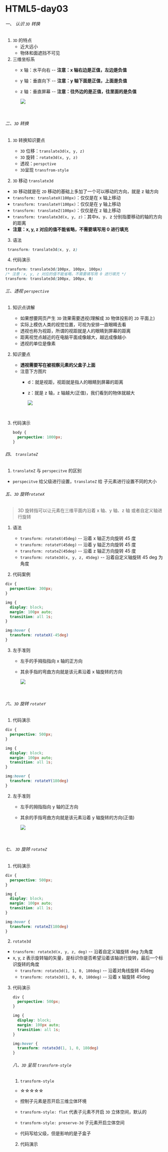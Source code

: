 # HTML5-day03

###### 一、 认识 `3D` 转换

1. `3D` 的特点
   - 近大远小
   - 物体和面遮挡不可见
2. 三维坐标系
   - x 轴：水平向右  -- **注意：x 轴右边是正值，左边是负值**

   - y 轴：垂直向下  -- **注意：y 轴下面是正值，上面是负值**

   - z 轴：垂直屏幕  --  **注意：往外边的是正值，往里面的是负值**

     <img src="./images/sanwei.png">

​          

###### 二、`3D` 转换

1. `3D` 转换知识要点
   - `3D` 位移：`translate3d(x, y, z)`
   - `3D` 旋转：`rotate3d(x, y, z)`
   - 透视：`perspctive`
   - `3D`呈现 `transfrom-style`

2.  `3D` 移动 `translate3d`

   - `3D` 移动就是在 `2D` 移动的基础上多加了一个可以移动的方向，就是 z 轴方向
   - `transform: translateX(100px)`：仅仅是在 x 轴上移动
   - `transform: translateY(100px)`：仅仅是在 y 轴上移动
   - `transform: translateZ(100px)`：仅仅是在 z 轴上移动
   - `transform: translate3d(x, y, z)`：其中x、y、z 分别指要移动的轴的方向的距离
   - **注意：x, y, z 对应的值不能省略，不需要填写用 0 进行填充**

3.  语法

   ```css
    transform: translate3d(x, y, z)
   ```

4.  代码演示

   ```css
   transform: translate3d(100px, 100px, 100px)
   /* 注意：x, y, z 对应的值不能省略，不需要填写用 0 进行填充 */
   transform: translate3d(100px, 100px, 0)
   ```

###### 三、透视 `perspective`

1. 知识点讲解

   - 如果想要网页产生 `3D` 效果需要透视(理解成 `3D` 物体投影的 `2D` 平面上)
   - 实际上模仿人类的视觉位置，可视为安排一直眼睛去看
   - 透视也称为视距，所谓的视距就是人的眼睛到屏幕的距离
   - 距离视觉点越近的在电脑平面成像越大，越远成像越小
   - 透视的单位是像素

2. 知识要点

   - **透视需要写在被视察元素的父盒子上面**
   - 注意下方图片
     - d：就是视距，视距就是指人的眼睛到屏幕的距离

     - z：就是 z 轴，z 轴越大(正值)，我们看到的物体就越大

       <img src="./images/perspective.png">

   ​            

3. 代码演示

   ```css
   body {
     perspective: 1000px;
   }
   ```

###### 四、 `translateZ`

1.  `translateZ` 与 `perspecitve` 的区别
   - `perspecitve` 给父级进行设置，`translateZ` 给 子元素进行设置不同的大小

###### 五、`3D` 旋转`rotateX`

> 3D 旋转指可以让元素在三维平面内沿着 x 轴、y 轴、z 轴 或者自定义轴进行旋转

1. 语法
   - `transform: rotateX(45deg)` -- 沿着 x 轴正方向旋转 45 度
   -  `transform: rotateY(45deg)` -- 沿着 y 轴正方向旋转 45 度
   -  `transform: rotateZ(45deg)` -- 沿着 z 轴正方向旋转 45 度
   - `transform: rotate3d(x, y, z, 45deg)` -- 沿着自定义轴旋转 45 deg 为角度

2.  代码案例

   ```css
   div {
     perspective: 300px;
   }
   
   img {
     display: block;
     margin: 100px auto;
     transition: all 1s;
   }
   
   img:hover {
     transform: rotateX(-45deg)
   }
   ```


3. 左手准则

   - 左手的手拇指指向 x 轴的正方向

   - 其余手指的弯曲方向就是该元素沿着 x 轴旋转的方向

     <img src="./images/rotateX.png">

​              

###### 六、`3D` 旋转 `rotateY`

1.  代码演示

   ```css
   div {
     perspective: 500px;
   }
   
   img {
     display: block;
     margin: 100px auto;
     transition: all 1s;
   }
   
   img:hover {
     transform: rotateY(180deg)
   }
   ```

2. 左手准则

   - 左手的拇指指向 y 轴的正方向

   - 其余的手指弯曲方向就是该元素沿着 y 轴旋转的方向(正值)

     <img src="./images/rotateY.png">

     ​

###### 七、 `3D` 旋转 `rotateZ`

1.  代码演示

   ```css
   div {
     perspective: 500px;
   }
   
   img {
     display: block;
     margin: 100px auto;
     transition: all 1s;
   }
   
   img:hover {
     transform: rotateZ(180deg)
   }
   ```

2.   `rotate3d`
   - `transform: rotate3d(x, y, z, deg)` -- 沿着自定义轴旋转 deg 为角度
   - x, y, z 表示旋转轴的矢量，是标识你是否希望沿着该轴进行旋转，最后一个标识旋转的角度
     - `transform: rotate3d(1, 1, 0, 180deg)` -- 沿着对角线旋转 45deg
     - `transform: rotate3d(1, 0, 0, 180deg)` -- 沿着 x 轴旋转 45deg

3. 代码演示

   ```css
   div {
     perspective: 500px;
   }
   
   img {
     display: block;
     margin: 100px auto;
     transition: all 1s;
   }
   
   img:hover {
     transform: rotate3d(1, 1, 0, 180deg)
   }
   ```

   ###### 八、`3D` 呈现 `transform-style`

   1.  `transform-style`

      - ☆☆☆☆☆

      -  控制子元素是否开启三维立体环境
      - `transform-style: flat`  代表子元素不开启 `3D` 立体空间，默认的
      - `transform-style: preserve-3d` 子元素开启立体空间
      -  代码写给父级，但是影响的是子盒子

   2.  代码演示




